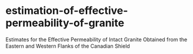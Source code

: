 # estimation-of-effective-permeability-of-granite
Estimates for the Eﬀective Permeability of Intact Granite Obtained from the Eastern and Western Flanks of the Canadian Shield
